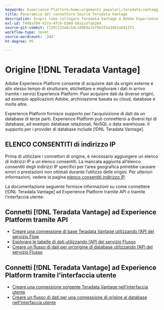 ```yaml
---
keywords: Experience Platform;home;argomenti popolari;teradata;vantaggio teradata
title: Panoramica del connettore Source Teradata Vantage
description: Scopri come collegare Teradata Vantage a Adobe Experience Platform utilizzando le API o l’interfaccia utente.
exl-id: f498a704-437a-4fc6-b50d-b6a1ce7ab264
source-git-commit: f129c215ebc5dc169b9a7ef9b3faa3463ab413f3
workflow-type: tm+mt
source-wordcount: '243'
ht-degree: 0%

---
```


# Origine [!DNL Teradata Vantage]

Adobe Experience Platform consente di acquisire dati da origini esterne e allo stesso tempo di strutturare, etichettare e migliorare i dati in arrivo tramite i servizi Experience Platform. Puoi acquisire dati da diverse origini, ad esempio applicazioni Adobe, archiviazione basata su cloud, database e molte altre.

Experience Platform fornisce supporto per l’acquisizione di dati da un database di terze parti. Experience Platform può connettersi a diversi tipi di database, ad esempio database relazionali, NoSQL o data warehouse. Il supporto per i provider di database include [!DNL Teradata Vantage].

## ELENCO CONSENTITI di indirizzo IP

Prima di utilizzare i connettori di origine, è necessario aggiungere un elenco di indirizzi IP a un elenco consentiti. La mancata aggiunta all’elenco consentiti degli indirizzi IP specifici per l’area geografica potrebbe causare errori o prestazioni non ottimali durante l’utilizzo delle origini. Per ulteriori informazioni, vedere la pagina [elenco consentiti indirizzo IP](../../ip-address-allow-list.md).

La documentazione seguente fornisce informazioni su come connettere [!DNL Teradata Vantage] ad Experience Platform tramite API o tramite l&#39;interfaccia utente:

## Connetti [!DNL Teradata Vantage] ad Experience Platform tramite API

- [Creare una connessione di base Teradata Vantage utilizzando l’API del servizio Flow](../../tutorials/api/create/databases/teradata-vantage.md)
- [Esplorare le tabelle di dati utilizzando l’API del servizio Flusso](../../tutorials/api/explore/tabular.md)
- [Creare un flusso di dati per un’origine di database utilizzando l’API del servizio Flusso](../../tutorials/api/collect/database-nosql.md)

## Connetti [!DNL Teradata Vantage] ad Experience Platform tramite l&#39;interfaccia utente

- [Creare una connessione sorgente Teradata Vantage nell’interfaccia utente](../../tutorials/ui/create/databases/teradata-vantage.md)
- [Creare un flusso di dati per una connessione di origine al database nell’interfaccia utente](../../tutorials/ui/dataflow/databases.md)
